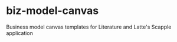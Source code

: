 biz-model-canvas
================

Business model canvas templates for Literature and Latte's Scapple application
